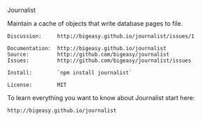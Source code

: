 Journalist

Maintain a cache of objects that write database pages to file.

    Discussion:     http://bigeasy.github.io/journalist/issues/1

    Documentation:  http://bigeasy.github.io/journalist
    Source:         http://github.com/bigeasy/journalist
    Issues:         http://github.com/bigeasy/journalist/issues

    Install:        `npm install journalist`

    License:        MIT

To learn everything you want to know about Journalist start here:

    http://bigeasy.github.io/journalist

